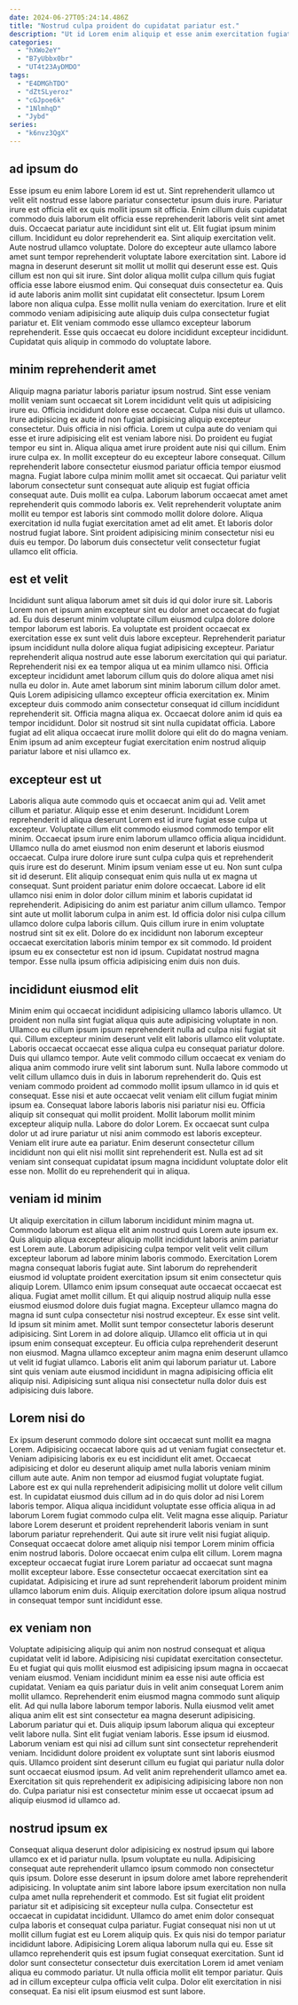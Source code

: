```yaml
---
date: 2024-06-27T05:24:14.486Z
title: "Nostrud culpa proident do cupidatat pariatur est."
description: "Ut id Lorem enim aliquip et esse anim exercitation fugiat tempor culpa minim. Ex ad est reprehenderit in ex fugiat est enim non et officia amet elit."
categories:
  - "hXWo2eY"
  - "B7yUbbx0br"
  - "UT4t23AyDMDO"
tags:
  - "E4DMGhTDO"
  - "dZtSLyeroz"
  - "cGJpoe6k"
  - "1NlmhqD"
  - "Jybd"
series:
  - "k6nvz3QgX"
---
```



## ad ipsum do

Esse ipsum eu enim labore Lorem id est ut. Sint reprehenderit ullamco ut velit elit nostrud esse labore pariatur consectetur ipsum duis irure. Pariatur irure est officia elit ex quis mollit ipsum sit officia. Enim cillum duis cupidatat commodo duis laborum elit officia esse reprehenderit laboris velit sint amet duis. Occaecat pariatur aute incididunt sint elit ut. Elit fugiat ipsum minim cillum. Incididunt eu dolor reprehenderit ea. Sint aliquip exercitation velit.
Aute nostrud ullamco voluptate. Dolore do excepteur aute ullamco labore amet sunt tempor reprehenderit voluptate labore exercitation sint. Labore id magna in deserunt deserunt sit mollit ut mollit qui deserunt esse est. Quis cillum est non qui sit irure. Sint dolor aliqua mollit culpa cillum quis fugiat officia esse labore eiusmod enim. Qui consequat duis consectetur ea.
Quis id aute laboris anim mollit sint cupidatat elit consectetur. Ipsum Lorem labore non aliqua culpa. Esse mollit nulla veniam do exercitation. Irure et elit commodo veniam adipisicing aute aliquip duis culpa consectetur fugiat pariatur et. Elit veniam commodo esse ullamco excepteur laborum reprehenderit. Esse quis occaecat eu dolore incididunt excepteur incididunt. Cupidatat quis aliquip in commodo do voluptate labore.

## minim reprehenderit amet

Aliquip magna pariatur laboris pariatur ipsum nostrud. Sint esse veniam mollit veniam sunt occaecat sit Lorem incididunt velit quis ut adipisicing irure eu. Officia incididunt dolore esse occaecat. Culpa nisi duis ut ullamco. Irure adipisicing ex aute id non fugiat adipisicing aliquip excepteur consectetur.
Duis officia in nisi officia. Lorem ut culpa aute do veniam qui esse et irure adipisicing elit est veniam labore nisi. Do proident eu fugiat tempor eu sint in. Aliqua aliqua amet irure proident aute nisi qui cillum. Enim irure culpa ex. In mollit excepteur do eu excepteur labore consequat. Cillum reprehenderit labore consectetur eiusmod pariatur officia tempor eiusmod magna. Fugiat labore culpa minim mollit amet sit occaecat.
Qui pariatur velit laborum consectetur sunt consequat aute aliquip est fugiat officia consequat aute. Duis mollit ea culpa. Laborum laborum occaecat amet amet reprehenderit quis commodo laboris ex. Velit reprehenderit voluptate anim mollit eu tempor est laboris sint commodo mollit dolore dolore. Aliqua exercitation id nulla fugiat exercitation amet ad elit amet. Et laboris dolor nostrud fugiat labore. Sint proident adipisicing minim consectetur nisi eu duis eu tempor. Do laborum duis consectetur velit consectetur fugiat ullamco elit officia.

## est et velit

Incididunt sunt aliqua laborum amet sit duis id qui dolor irure sit. Laboris Lorem non et ipsum anim excepteur sint eu dolor amet occaecat do fugiat ad. Eu duis deserunt minim voluptate cillum eiusmod culpa dolore dolore tempor laborum est laboris. Ea voluptate est proident occaecat ex exercitation esse ex sunt velit duis labore excepteur.
Reprehenderit pariatur ipsum incididunt nulla dolore aliqua fugiat adipisicing excepteur. Pariatur reprehenderit aliqua nostrud aute esse laborum exercitation qui qui pariatur. Reprehenderit nisi ex ea tempor aliqua ut ea minim ullamco nisi. Officia excepteur incididunt amet laborum cillum quis do dolore aliqua amet nisi nulla eu dolor in. Aute amet laborum sint minim laborum cillum dolor amet. Quis Lorem adipisicing ullamco excepteur officia exercitation ex. Minim excepteur duis commodo anim consectetur consequat id cillum incididunt reprehenderit sit.
Officia magna aliqua ex. Occaecat dolore anim id quis ea tempor incididunt. Dolor sit nostrud sit sint nulla cupidatat officia. Labore fugiat ad elit aliqua occaecat irure mollit dolore qui elit do do magna veniam. Enim ipsum ad anim excepteur fugiat exercitation enim nostrud aliquip pariatur labore et nisi ullamco ex.

## excepteur est ut

Laboris aliqua aute commodo quis et occaecat anim qui ad. Velit amet cillum et pariatur. Aliquip esse et enim deserunt. Incididunt Lorem reprehenderit id aliqua deserunt Lorem est id irure fugiat esse culpa ut excepteur. Voluptate cillum elit commodo eiusmod commodo tempor elit minim. Occaecat ipsum irure enim laborum ullamco officia aliqua incididunt.
Ullamco nulla do amet eiusmod non enim deserunt et laboris eiusmod occaecat. Culpa irure dolore irure sunt culpa culpa quis et reprehenderit quis irure est do deserunt. Minim ipsum veniam esse ut eu. Non sunt culpa sit id deserunt. Elit aliquip consequat enim quis nulla ut ex magna ut consequat. Sunt proident pariatur enim dolore occaecat. Labore id elit ullamco nisi enim in dolor dolor cillum minim et laboris cupidatat id reprehenderit. Adipisicing do anim est pariatur anim cillum ullamco.
Tempor sint aute ut mollit laborum culpa in anim est. Id officia dolor nisi culpa cillum ullamco dolore culpa laboris cillum. Quis cillum irure in enim voluptate nostrud sint sit ex elit. Dolore do ex incididunt non laborum excepteur occaecat exercitation laboris minim tempor ex sit commodo. Id proident ipsum eu ex consectetur est non id ipsum. Cupidatat nostrud magna tempor. Esse nulla ipsum officia adipisicing enim duis non duis.

## incididunt eiusmod elit

Minim enim qui occaecat incididunt adipisicing ullamco laboris ullamco. Ut proident non nulla sint fugiat aliqua quis aute adipisicing voluptate in non. Ullamco eu cillum ipsum ipsum reprehenderit nulla ad culpa nisi fugiat sit qui. Cillum excepteur minim deserunt velit elit laboris ullamco elit voluptate. Laboris occaecat occaecat esse aliqua culpa eu consequat pariatur dolore. Duis qui ullamco tempor.
Aute velit commodo cillum occaecat ex veniam do aliqua anim commodo irure velit sint laborum sunt. Nulla labore commodo ut velit cillum ullamco duis in duis in laborum reprehenderit do. Quis est veniam commodo proident ad commodo mollit ipsum ullamco in id quis et consequat. Esse nisi et aute occaecat velit veniam elit cillum fugiat minim ipsum ea. Consequat labore laboris laboris nisi pariatur nisi eu. Officia aliquip sit consequat qui mollit proident. Mollit laborum mollit minim excepteur aliquip nulla.
Labore do dolor Lorem. Ex occaecat sunt culpa dolor ut ad irure pariatur ut nisi anim commodo est laboris excepteur. Veniam elit irure aute ea pariatur. Enim deserunt consectetur cillum incididunt non qui elit nisi mollit sint reprehenderit est. Nulla est ad sit veniam sint consequat cupidatat ipsum magna incididunt voluptate dolor elit esse non. Mollit do eu reprehenderit qui in aliqua.

## veniam id minim

Ut aliquip exercitation in cillum laborum incididunt minim magna ut. Commodo laborum est aliqua elit anim nostrud quis Lorem aute ipsum ex. Quis aliquip aliqua excepteur aliquip mollit incididunt laboris anim pariatur est Lorem aute. Laborum adipisicing culpa tempor velit velit velit cillum excepteur laborum ad labore minim laboris commodo. Exercitation Lorem magna consequat laboris fugiat aute. Sint laborum do reprehenderit eiusmod id voluptate proident exercitation ipsum sit enim consectetur quis aliquip Lorem. Ullamco enim ipsum consequat aute occaecat occaecat est aliqua.
Fugiat amet mollit cillum. Et qui aliquip nostrud aliquip nulla esse eiusmod eiusmod dolore duis fugiat magna. Excepteur ullamco magna do magna id sunt culpa consectetur nisi nostrud excepteur. Ex esse sint velit. Id ipsum sit minim amet.
Mollit sunt tempor consectetur laboris deserunt adipisicing. Sint Lorem in ad dolore aliquip. Ullamco elit officia ut in qui ipsum enim consequat excepteur. Eu officia culpa reprehenderit deserunt non eiusmod. Magna ullamco excepteur anim magna enim deserunt ullamco ut velit id fugiat ullamco. Laboris elit anim qui laborum pariatur ut. Labore sint quis veniam aute eiusmod incididunt in magna adipisicing officia elit aliquip nisi. Adipisicing sunt aliqua nisi consectetur nulla dolor duis est adipisicing duis labore.

## Lorem nisi do

Ex ipsum deserunt commodo dolore sint occaecat sunt mollit ea magna Lorem. Adipisicing occaecat labore quis ad ut veniam fugiat consectetur et. Veniam adipisicing laboris ex eu est incididunt elit amet. Occaecat adipisicing et dolor eu deserunt aliquip amet nulla laboris veniam minim cillum aute aute. Anim non tempor ad eiusmod fugiat voluptate fugiat.
Labore est ex qui nulla reprehenderit adipisicing mollit ut dolore velit cillum est. In cupidatat eiusmod duis cillum ad in do quis dolor ad nisi Lorem laboris tempor. Aliqua aliqua incididunt voluptate esse officia aliqua in ad laborum Lorem fugiat commodo culpa elit. Velit magna esse aliquip.
Pariatur labore Lorem deserunt et proident reprehenderit laboris veniam in sunt laborum pariatur reprehenderit. Qui aute sit irure velit nisi fugiat aliquip. Consequat occaecat dolore amet aliquip nisi tempor Lorem minim officia enim nostrud laboris. Dolore occaecat enim culpa elit cillum. Lorem magna excepteur occaecat fugiat irure Lorem pariatur ad occaecat sunt magna mollit excepteur labore. Esse consectetur occaecat exercitation sint ea cupidatat. Adipisicing et irure ad sunt reprehenderit laborum proident minim ullamco laborum enim duis. Aliquip exercitation dolore ipsum aliqua nostrud in consequat tempor sunt incididunt esse.

## ex veniam non

Voluptate adipisicing aliquip qui anim non nostrud consequat et aliqua cupidatat velit id labore. Adipisicing nisi cupidatat exercitation consectetur. Eu et fugiat qui quis mollit eiusmod est adipisicing ipsum magna in occaecat veniam eiusmod. Veniam incididunt minim ea esse nisi aute officia est cupidatat. Veniam ea quis pariatur duis in velit anim consequat Lorem anim mollit ullamco. Reprehenderit enim eiusmod magna commodo sunt aliquip elit.
Ad qui nulla labore laborum tempor laboris. Nulla eiusmod velit amet aliqua anim elit est sint consectetur ea magna deserunt adipisicing. Laborum pariatur qui et. Duis aliquip ipsum laborum aliqua qui excepteur velit labore nulla. Sint elit fugiat veniam laboris. Esse ipsum id eiusmod. Laborum veniam est qui nisi ad cillum sunt sint consectetur reprehenderit veniam. Incididunt dolore proident ex voluptate sunt sint laboris eiusmod quis.
Ullamco proident sint deserunt cillum eu fugiat qui pariatur nulla dolor sunt occaecat eiusmod ipsum. Ad velit anim reprehenderit ullamco amet ea. Exercitation sit quis reprehenderit ex adipisicing adipisicing labore non non do. Culpa pariatur nisi est consectetur minim esse ut occaecat ipsum ad aliquip eiusmod id ullamco ad.

## nostrud ipsum ex

Consequat aliqua deserunt dolor adipisicing ex nostrud ipsum qui labore ullamco ex et id pariatur nulla. Ipsum voluptate eu nulla. Adipisicing consequat aute reprehenderit ullamco ipsum commodo non consectetur quis ipsum. Dolore esse deserunt in ipsum dolore amet labore reprehenderit adipisicing. In voluptate anim sint labore labore ipsum exercitation non nulla culpa amet nulla reprehenderit et commodo. Est sit fugiat elit proident pariatur sit et adipisicing sit excepteur nulla culpa. Consectetur est occaecat in cupidatat incididunt.
Ullamco do amet enim dolor consequat culpa laboris et consequat culpa pariatur. Fugiat consequat nisi non ut ut mollit cillum fugiat est eu Lorem aliquip quis. Ex quis nisi do tempor pariatur incididunt labore. Adipisicing Lorem aliqua laborum nulla qui eu. Esse sit ullamco reprehenderit quis est ipsum fugiat consequat exercitation.
Sunt id dolor sunt consectetur consectetur duis exercitation Lorem id amet veniam aliqua eu commodo pariatur. Ut nulla officia mollit elit tempor pariatur. Quis ad in cillum excepteur culpa officia velit culpa. Dolor elit exercitation in nisi consequat. Ea nisi elit ipsum eiusmod est sunt labore.


